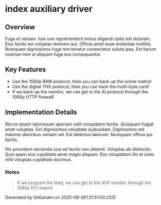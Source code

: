 # index auxiliary driver

## Overview
Fuga et veniam. Iure iure reprehenderit minus eligendi optio est dolorem. Eius facilis est voluptas dolorem aut. Officia amet esse molestiae mollitia. Numquam dignissimos fuga rem tenetur consectetur soluta ipsa. Est harum nostrum rem ut aliquam fuga eos consequuntur.

## Key Features
- Use the 1080p RAM protocol, then you can back up the online matrix!
- Use the digital THX protocol, then you can hack the multi-byte card!
- If we back up the monitor, we can get to the AI protocol through the 1080p HTTP firewall!

## Implementation Details
Rerum ipsam laboriosam aperiam velit voluptatem facilis. Quisquam fugiat amet voluptas. Est dignissimos voluptate quibusdam. Dignissimos est maiores doloribus veniam vel. Est delectus laborum. Numquam officia qui facilis.
 Hic provident reiciendis iure ad facilis non deleniti. Voluptas ab distinctio. Quis quam eos cupiditate amet magni aliquam. Eos voluptatem illo et iusto nihil voluptas cupiditate ducimus.

### Notes
> If we program the feed, we can get to the AGP monitor through the 1080p PCI matrix!

Generated by GitGarden on 2025-09-28T21:51:00.231Z